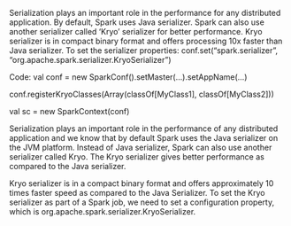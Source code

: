 
Serialization plays an important role in the performance for any distributed application. By default, Spark uses Java serializer.
Spark can also use another serializer called ‘Kryo’ serializer for better performance.
Kryo serializer is in compact binary format and offers processing 10x faster than Java serializer.
To set the serializer properties:
conf.set(“spark.serializer”, “org.apache.spark.serializer.KryoSerializer”)

 

Code:
val conf = new SparkConf().setMaster(…).setAppName(…)

conf.registerKryoClasses(Array(classOf[MyClass1], classOf[MyClass2]))

val sc = new SparkContext(conf)

 

Serialization plays an important role in the performance of any distributed application and we know that by default Spark uses the Java serializer on the JVM platform. Instead of Java serializer, Spark can also use another serializer called Kryo. The Kryo serializer gives better performance as compared to the Java serializer.

Kryo serializer is in a compact binary format and offers approximately 10 times faster speed as compared to the Java Serializer. To set the Kryo serializer as part of a Spark job, we need to set a configuration property, which is org.apache.spark.serializer.KryoSerializer.
